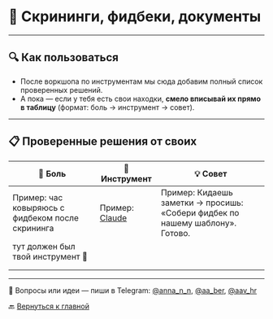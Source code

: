 # 📄 Скрининги, фидбеки, документы  

---

## 🔍 Как пользоваться  
- После воркшопа по инструментам мы сюда добавим полный список проверенных решений.  
- А пока — если у тебя есть свои находки, **смело вписывай их прямо в таблицу** (формат: боль → инструмент → совет).  

---

## 📋 Проверенные решения от своих  

| 💢 Боль | 🔧 Инструмент | 💡 Совет |
|--------|--------------|---------|
| Пример: час ковыряюсь с фидбеком после скрининга | Пример: [Claude](https://claude.ai) | Пример: Кидаешь заметки → просишь: «Собери фидбек по нашему шаблону». Готово. |
| тут должен был твой инструмент 🙂 |  |  |
|  |  |  |
|  |  |  |

---
💬 Вопросы или идеи — пиши в Telegram: [@anna_n_n](https://t.me/anna_n_n), [@aa_ber](https://t.me/aa_ber), [@aav_hr](https://t.me/aav_hr)  

🔙 [Вернуться к главной](https://github.com/Hunters-of-the-World-WIKI/ai-start-here)
